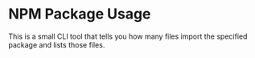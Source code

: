 # NPM Package Usage

This is a small CLI tool that tells you how many files import the specified
package and lists those files.
